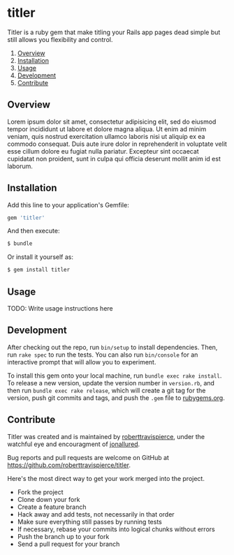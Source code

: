 # titler

Titler is a ruby gem that make titling your Rails app pages dead simple but still allows you flexibility and control.

1. [Overview](#overview)
2. [Installation](#installation)
3. [Usage](#usage)
4. [Development](#development)
5. [Contribute](#contribute)

## Overview

Lorem ipsum dolor sit amet, consectetur adipisicing elit, sed do eiusmod tempor incididunt ut labore et dolore magna aliqua. Ut enim ad minim veniam, quis nostrud exercitation ullamco laboris nisi ut aliquip ex ea commodo consequat. Duis aute irure dolor in reprehenderit in voluptate velit esse cillum dolore eu fugiat nulla pariatur. Excepteur sint occaecat cupidatat non proident, sunt in culpa qui officia deserunt mollit anim id est laborum.

## Installation

Add this line to your application's Gemfile:

```ruby
gem 'titler'
```

And then execute:

```ruby
$ bundle
```

Or install it yourself as:

```ruby
$ gem install titler
```

## Usage

TODO: Write usage instructions here

## Development

After checking out the repo, run `bin/setup` to install dependencies. Then, run `rake spec` to run the tests. You can also run `bin/console` for an interactive prompt that will allow you to experiment.

To install this gem onto your local machine, run `bundle exec rake install`. To release a new version, update the version number in `version.rb`, and then run `bundle exec rake release`, which will create a git tag for the version, push git commits and tags, and push the `.gem` file to [rubygems.org](https://rubygems.org).

## Contribute

Titler was created and is maintained by [roberttravispierce](https://github.com/roberttravispierce), under the watchful eye and encouragment of [jonallured](https://github.com/jonallured).

Bug reports and pull requests are welcome on GitHub at https://github.com/roberttravispierce/titler.

Here's the most direct way to get your work merged into the project.

- Fork the project
- Clone down your fork
- Create a feature branch
- Hack away and add tests, not necessarily in that order
- Make sure everything still passes by running tests
- If necessary, rebase your commits into logical chunks without errors
- Push the branch up to your fork
- Send a pull request for your branch
